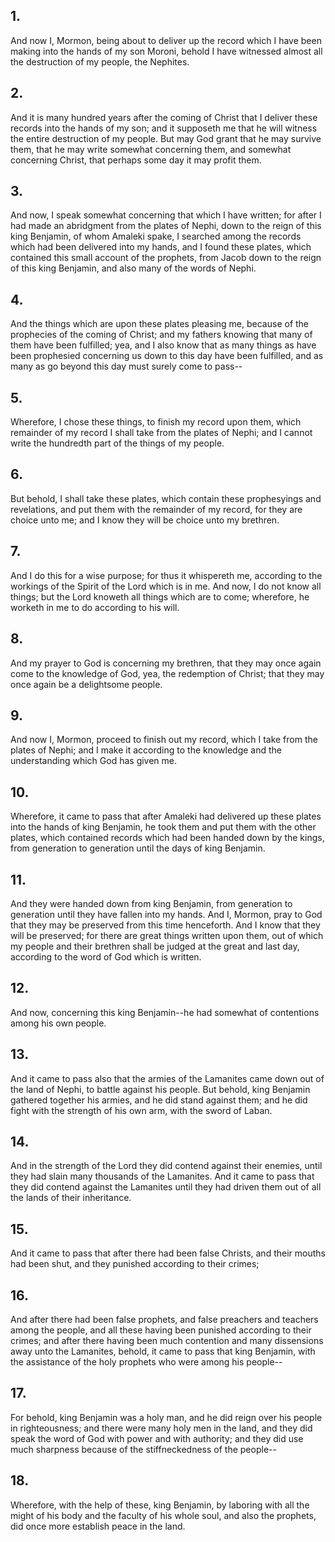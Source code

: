 ## 1.
And now I, Mormon, being about to deliver up the record which I have been making into the hands of my son Moroni, behold I have witnessed almost all the destruction of my people, the Nephites.
## 2.
And it is many hundred years after the coming of Christ that I deliver these records into the hands of my son; and it supposeth me that he will witness the entire destruction of my people. But may God grant that he may survive them, that he may write somewhat concerning them, and somewhat concerning Christ, that perhaps some day it may profit them.
## 3.
And now, I speak somewhat concerning that which I have written; for after I had made an abridgment from the plates of Nephi, down to the reign of this king Benjamin, of whom Amaleki spake, I searched among the records which had been delivered into my hands, and I found these plates, which contained this small account of the prophets, from Jacob down to the reign of this king Benjamin, and also many of the words of Nephi.
## 4.
And the things which are upon these plates pleasing me, because of the prophecies of the coming of Christ; and my fathers knowing that many of them have been fulfilled; yea, and I also know that as many things as have been prophesied concerning us down to this day have been fulfilled, and as many as go beyond this day must surely come to pass--
## 5.
Wherefore, I chose these things, to finish my record upon them, which remainder of my record I shall take from the plates of Nephi; and I cannot write the hundredth part of the things of my people.
## 6.
But behold, I shall take these plates, which contain these prophesyings and revelations, and put them with the remainder of my record, for they are choice unto me; and I know they will be choice unto my brethren.
## 7.
And I do this for a wise purpose; for thus it whispereth me, according to the workings of the Spirit of the Lord which is in me. And now, I do not know all things; but the Lord knoweth all things which are to come; wherefore, he worketh in me to do according to his will.
## 8.
And my prayer to God is concerning my brethren, that they may once again come to the knowledge of God, yea, the redemption of Christ; that they may once again be a delightsome people.
## 9.
And now I, Mormon, proceed to finish out my record, which I take from the plates of Nephi; and I make it according to the knowledge and the understanding which God has given me.
## 10.
Wherefore, it came to pass that after Amaleki had delivered up these plates into the hands of king Benjamin, he took them and put them with the other plates, which contained records which had been handed down by the kings, from generation to generation until the days of king Benjamin.
## 11.
And they were handed down from king Benjamin, from generation to generation until they have fallen into my hands. And I, Mormon, pray to God that they may be preserved from this time henceforth. And I know that they will be preserved; for there are great things written upon them, out of which my people and their brethren shall be judged at the great and last day, according to the word of God which is written.
## 12.
And now, concerning this king Benjamin--he had somewhat of contentions among his own people.
## 13.
And it came to pass also that the armies of the Lamanites came down out of the land of Nephi, to battle against his people. But behold, king Benjamin gathered together his armies, and he did stand against them; and he did fight with the strength of his own arm, with the sword of Laban.
## 14.
And in the strength of the Lord they did contend against their enemies, until they had slain many thousands of the Lamanites. And it came to pass that they did contend against the Lamanites until they had driven them out of all the lands of their inheritance.
## 15.
And it came to pass that after there had been false Christs, and their mouths had been shut, and they punished according to their crimes;
## 16.
And after there had been false prophets, and false preachers and teachers among the people, and all these having been punished according to their crimes; and after there having been much contention and many dissensions away unto the Lamanites, behold, it came to pass that king Benjamin, with the assistance of the holy prophets who were among his people--
## 17.
For behold, king Benjamin was a holy man, and he did reign over his people in righteousness; and there were many holy men in the land, and they did speak the word of God with power and with authority; and they did use much sharpness because of the stiffneckedness of the people--
## 18.
Wherefore, with the help of these, king Benjamin, by laboring with all the might of his body and the faculty of his whole soul, and also the prophets, did once more establish peace in the land.

